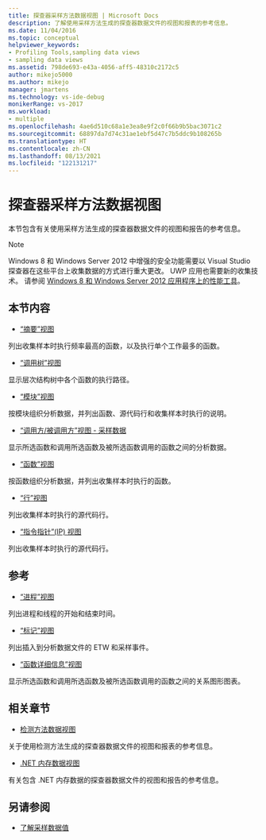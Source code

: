 ```yaml
---
title: 探查器采样方法数据视图 | Microsoft Docs
description: 了解使用采样方法生成的探查器数据文件的视图和报表的参考信息。
ms.date: 11/04/2016
ms.topic: conceptual
helpviewer_keywords:
- Profiling Tools,sampling data views
- sampling data views
ms.assetid: 798de693-e43a-4056-aff5-48310c2172c5
author: mikejo5000
ms.author: mikejo
manager: jmartens
ms.technology: vs-ide-debug
monikerRange: vs-2017
ms.workload:
- multiple
ms.openlocfilehash: 4ae6d510c68a1e3ea8e9f2c0f66b9b5bac3071c2
ms.sourcegitcommit: 68897da7d74c31ae1ebf5d47c7b5ddc9b108265b
ms.translationtype: HT
ms.contentlocale: zh-CN
ms.lasthandoff: 08/13/2021
ms.locfileid: "122131217"
---
```

# <a name="profiler-sampling-method-data-views"></a>探查器采样方法数据视图
本节包含有关使用采样方法生成的探查器数据文件的视图和报告的参考信息。

> [!NOTE]
> Windows 8 和 Windows Server 2012 中增强的安全功能需要以 Visual Studio 探查器在这些平台上收集数据的方式进行重大更改。 UWP 应用也需要新的收集技术。 请参阅 [Windows 8 和 Windows Server 2012 应用程序上的性能工具](../profiling/performance-tools-on-windows-8-and-windows-server-2012-applications.md)。

## <a name="in-this-section"></a>本节内容
- [“摘要”视图](../profiling/summary-view-sampling-data.md)

 列出收集样本时执行频率最高的函数，以及执行单个工作最多的函数。

- [“调用树”视图](../profiling/call-tree-view-sampling-data.md)

 显示层次结构树中各个函数的执行路径。

- [“模块”视图](../profiling/modules-view-sampling-data.md)

 按模块组织分析数据，并列出函数、源代码行和收集样本时执行的说明。

- [“调用方/被调用方”视图 - 采样数据](../profiling/caller-callee-view-sampling-data.md)

 显示所选函数和调用所选函数及被所选函数调用的函数之间的分析数据。

- [“函数”视图](../profiling/functions-view-sampling-data.md)

 按函数组织分析数据，并列出收集样本时执行的函数。

- [“行”视图](../profiling/lines-view-sampling-data.md)

 列出收集样本时执行的源代码行。

- [“指令指针”(IP) 视图](../profiling/instruction-pointers-ips-view-sampling-data.md)

 列出收集样本时执行的源代码行。

## <a name="reference"></a>参考
- [“进程”视图](../profiling/process-view.md)

 列出进程和线程的开始和结束时间。

- [“标记”视图](../profiling/marks-view.md)

 列出插入到分析数据文件的 ETW 和采样事件。

- [“函数详细信息”视图](../profiling/function-details-view.md)

 显示所选函数和调用所选函数及被所选函数调用的函数之间的关系图形图表。

## <a name="related-sections"></a>相关章节
- [检测方法数据视图](../profiling/instrumentation-method-data-views.md)

 关于使用检测方法生成的探查器数据文件的视图和报表的参考信息。

- [.NET 内存数据视图](../profiling/dotnet-memory-data-views.md)

 有关包含 .NET 内存数据的探查器数据文件的视图和报告的参考信息。

## <a name="see-also"></a>另请参阅
- [了解采样数据值](../profiling/understanding-sampling-data-values.md)
